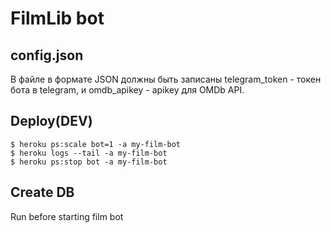 # FilmLib bot

## config.json
В файле в формате JSON должны быть записаны telegram_token - токен бота в telegram,
 и omdb_apikey - apikey для OMDb API.
 
 ## Deploy(DEV)
 ```
 $ heroku ps:scale bot=1 -a my-film-bot
 $ heroku logs --tail -a my-film-bot
 $ heroku ps:stop bot -a my-film-bot
```
 ## Create DB
 Run before starting film bot